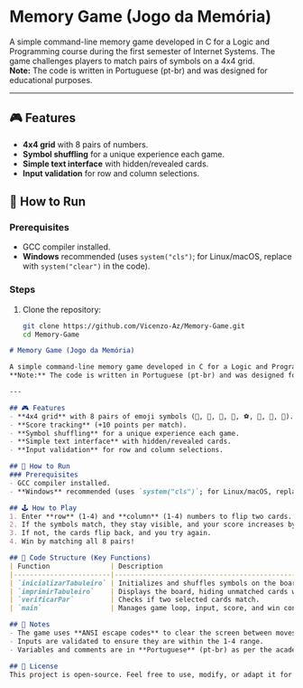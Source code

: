 # Memory Game (Jogo da Memória)

A simple command-line memory game developed in C for a Logic and Programming course during the first semester of Internet Systems. The game challenges players to match pairs of symbols on a 4x4 grid.  
**Note:** The code is written in Portuguese (pt-br) and was designed for educational purposes.

---

## 🎮 Features
- **4x4 grid** with 8 pairs of numbers.
- **Symbol shuffling** for a unique experience each game.
- **Simple text interface** with hidden/revealed cards.
- **Input validation** for row and column selections.

## 🚀 How to Run
### Prerequisites
- GCC compiler installed.
- **Windows** recommended (uses `system("cls")`; for Linux/macOS, replace with `system("clear")` in the code).

### Steps
1. Clone the repository:
   ```bash
   git clone https://github.com/Vicenzo-Az/Memory-Game.git
   cd Memory-Game

```markdown
# Memory Game (Jogo da Memória)

A simple command-line memory game developed in C for a Logic and Programming course during the first semester of Internet Systems. The game challenges players to match pairs of symbols on a 4x4 grid.  
**Note:** The code is written in Portuguese (pt-br) and was designed for educational purposes.

---

## 🎮 Features
- **4x4 grid** with 8 pairs of emoji symbols (🍎, 🎲, 🎵, 🏀, ⚽, 🍌, 🍇, 🍒).
- **Score tracking** (+10 points per match).
- **Symbol shuffling** for a unique experience each game.
- **Simple text interface** with hidden/revealed cards.
- **Input validation** for row and column selections.

## 🚀 How to Run
### Prerequisites
- GCC compiler installed.
- **Windows** recommended (uses `system("cls")`; for Linux/macOS, replace with `system("clear")` in the code).

## 🕹️ How to Play
1. Enter **row** (1-4) and **column** (1-4) numbers to flip two cards.
2. If the symbols match, they stay visible, and your score increases by 10.
3. If not, the cards flip back, and you try again.
4. Win by matching all 8 pairs!

## 🧠 Code Structure (Key Functions)
| Function               | Description                                                                 |
|------------------------|-----------------------------------------------------------------------------|
| `inicializarTabuleiro` | Initializes and shuffles symbols on the board.                              |
| `imprimirTabuleiro`    | Displays the board, hiding unmatched cards with `*`.                       |
| `verificarPar`         | Checks if two selected cards match.                                        |
| `main`                 | Manages game loop, input, score, and win condition (all pairs revealed).    |

## 📝 Notes
- The game uses **ANSI escape codes** to clear the screen between moves (`system("cls")`).
- Inputs are validated to ensure they are within the 1-4 range.
- Variables and comments are in **Portuguese** (pt-br) as per the academic context.

## 📜 License
This project is open-source. Feel free to use, modify, or adapt it for educational purposes.
